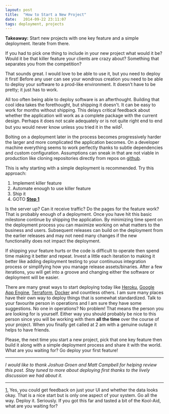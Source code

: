 ```yaml
---
layout: post
title:  "How to Start a New Project"
date:   2014-09-22 23:11:07
tags: deployment, projects
---
```


**Takeaway:** Start new projects with one key feature and a simple deployment.
Iterate from there.

If you had to pick one thing to include in your new project what would it be?
Would it be that killer feature your clients are crazy about? Something that
separates you from the competition?

That sounds great. I would love to be able to use it, but you need to deploy it
first! Before any user can see your wondrous creation you need to be able
to deploy your software to a prod-like environment. It doesn't have to be
pretty; it just has to work.

All too often being able to deploy software is an afterthought. Building that
cool idea takes the forethought, but shipping it doesn't. It can be easy to
work for months without shipping. This delays critical feedback about whether
the application will work as a complete package with the current design.
Perhaps it does not scale adequately or is not quite right end to end but you
would never know unless you tried it in the wild<sup id="reverse-note-1"><a href="#note-1">1</a></sup>.

Bolting on a deployment later in the process becomes progressively harder the
larger and more complicated the application becomes. On a developer machine
everything seems to work perfectly thanks to subtle dependencies and custom
configuration. Assumptions can sneak in that are not viable in production like
cloning repositories directly from repos on [github][github].

This is why starting with a simple deployment is recommended. Try this approach:

<span id="step-1"></span>

1. Implement killer feature
1. Automate enough to use killer feature
1. Ship it
1. GOTO **<a href="#step-1">Step 1</a>**

Is the server up? Can it receive traffic? Do the pages for the feature work?
That is probably enough of a deployment. Once you have hit this basic milestone
continue by shipping the application. By minimizing time spent on the
deployment process you can maximize working on what matters to the business and
users. Subsequent releases can build on the deployment from the earlier
releases and may not need many changes if the new functionality does not impact
the deployment.

If shipping your feature hurts or the code is difficult to operate then spend
time making it better and repeat. Invest a little each iteration to making it
better like adding deployment testing to your continuous integration process or
simplifying how you manage release assets/binaries. After a few iterations, you
will get into a groove and changing either the software or deployment will be
easier.

There are many great ways to start deploying today like [Heroku][heroku],
[Google App Engine][google], [Terraform][terraform], [Docker][docker] and countless others.
I am sure many places have their own way to deploy things that is somewhat
standardized. Talk to your favourite person in operations and I am sure they
have some suggestions. No one in operations? No problem! That means the person
you are looking for is yourself. Either way you should probably be nice to this
person since you will be working with them **all the time** over the course of
your project. When you finally get called at 2 am with a genuine outage it
helps to have friends.

Please, the next time you start a new project, pick that one key feature then
build it along with a simple deployment process and share it with the world.
What are you waiting for? Go deploy your first feature!

<hr />

*I would like to thank Joshua Groen and Matt Campbell for helping review this
post. Stay tuned to more about deploying first thanks to the lively discussion
we had about it.*

<hr />

<span id="note-1"></span>
<a href="#reverse-note-1">1.</a>
  Yes, you could get feedback on just your UI and whether the data looks okay.
  That is a nice start but is only one aspect of your system. Go all the way.
  Deploy it. Seriously. If you got this far and tasted a bit of the Kool-Aid,
  what are you waiting for?

[github]:    https://github.com/
[heroku]:    https://www.heroku.com/
[google]:    https://cloud.google.com/appengine/docs
[terraform]: https://www.terraform.io/
[docker]:    https://www.docker.com/
